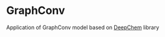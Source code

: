 # GraphConv

Application of GraphConv model based on [DeepChem](https://github.com/deepchem/deepchem) library
